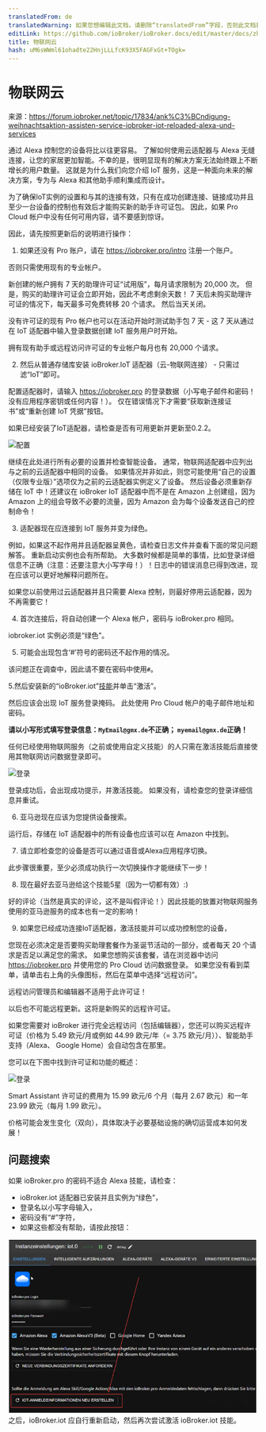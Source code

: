 ```yaml
---
translatedFrom: de
translatedWarning: 如果您想编辑此文档，请删除“translatedFrom”字段，否则此文档将再次自动翻译
editLink: https://github.com/ioBroker/ioBroker.docs/edit/master/docs/zh-cn/cloud/iot.md
title: 物联网云
hash: uM6sWWml61ohadte22HnjLLLfcK93X5FAGFxGt+TOgk=
---
```

# 物联网云
来源：https://forum.iobroker.net/topic/17834/ank%C3%BCndigung-weihnachtsaktion-assisten-service-iobroker-iot-reloaded-alexa-und-services

通过 Alexa 控制您的设备将比以往更容易。
了解如何使用云适配器与 Alexa 无缝连接，让您的家居更加智能。不幸的是，很明显现有的解决方案无法始终跟上不断增长的用户数量。
这就是为什么我们向您介绍 IoT 服务，这是一种面向未来的解决方案，专为与 Alexa 和其他助手顺利集成而设计。

为了确保IoT实例的设置和与其的连接有效，只有在成功创建连接、链接成功并且至少一台设备的控制也有效后才能购买新的助手许可证包。
因此，如果 Pro Cloud 帐户中没有任何可用内容，请不要感到惊讶。

因此，请先按照更新后的说明进行操作：

1. 如果还没有 Pro 账户，请在 https://iobroker.pro/intro 注册一个账户。

否则只需使用现有的专业帐户。

新创建的帐户拥有 7 天的助理许可证“试用版”，每月请求限制为 20,000 次。
但是，购买的助理许可证会立即开始，因此不考虑剩余天数！ 7 天后未购买助理许可证的情况下，每天最多可免费转移 20 个请求。
然后当天关闭。

没有许可证的现有 Pro 帐户也可以在活动开始时测试助手包 7 天 - 这 7 天从通过在 IoT 适配器中输入登录数据创建 IoT 服务用户时开始。

拥有现有助手或远程访问许可证的专业帐户每月也有 20,000 个请求。

2. 然后从普通存储库安装 ioBroker.IoT 适配器（云-物联网连接） - 只需过滤“IoT”即可。

配置适配器时，请输入 https://iobroker.pro 的登录数据（小写电子邮件和密码！没有应用程序密钥或任何内容！）。
仅在错误情况下才需要“获取新连接证书”或“重新创建 IoT 凭据”按钮。

如果已经安装了IoT适配器，请检查是否有可用更新并更新至0.2.2。

![配置](../../de/cloud/media/iot_settings.png)

继续在此处进行所有必要的设置并检查智能设备。
通常，物联网适配器中应列出与之前的云适配器中相同的设备。
如果情况并非如此，则您可能使用“自己的设置（仅限专业版）”选项仅为之前的云适配器实例定义了设备。
然后设备必须重新存储在 IoT 中！还建议在 ioBroker IoT 适配器中而不是在 Amazon 上创建组，因为 Amazon 上的组会导致不必要的流量，因为 Amazon 会为每个设备发送自己的控制命令！

3. 适配器现在应连接到 IoT 服务并变为绿色。

例如，如果这不起作用并且适配器呈黄色，请检查日志文件并查看下面的常见问题解答。
重新启动实例也会有所帮助。
大多数时候都是简单的事情，比如登录详细信息不正确（注意：还要注意大小写字母！）！日志中的错误消息已得到改进，现在应该可以更好地解释问题所在。

如果您以前使用过云适配器并且只需要 Alexa 控制，则最好停用云适配器，因为不再需要它！

4. 首次连接后，将自动创建一个 Alexa 帐户，密码与 ioBroker.pro 相同。

iobroker.iot 实例必须是“绿色”。

5. 可能会出现包含‘#’符号的密码还不起作用的情况。

该问题正在调查中，因此请不要在密码中使用`#`。

5.然后安装新的“ioBroker.iot”[技能](https://www.amazon.de/ioBroker-ioBroker-iot/dp/B07L66BFF9)并单击“激活”。

然后应该会出现 IoT 服务登录掩码。
此处使用 Pro Cloud 帐户的电子邮件地址和密码。

**请以小写形式填写登录信息：`MyEmail@gmx.de`不正确； `myemail@gmx.de`正确！**

任何已经使用物联网服务（之前或使用自定义技能）的人只需在激活技能后直接使用其物联网访问数据登录即可。

![登录](../../de/cloud/media/iot_login.png)

登录成功后，会出现成功提示，并激活技能。
如果没有，请检查您的登录详细信息并重试。

6. 亚马逊现在应该为您提供设备搜索。

运行后，存储在 IoT 适配器中的所有设备也应该可以在 Amazon 中找到。

7. 请立即检查您的设备是否可以通过语音或Alexa应用程序切换。

此步骤很重要，至少必须成功执行一次切换操作才能继续下一步！

8. 现在最好去亚马逊给这个技能5星（因为一切都有效）:)

好的评论（当然是真实的评论，这不是叫假评论！）因此技能的放置对物联网服务使用的亚马逊服务的成本也有一定的影响！

9. 如果您已经成功连接IoT适配器，激活技能并可以成功控制您的设备，

您现在必须决定是否要购买助理套餐作为圣诞节活动的一部分，或者每天 20 个请求是否足以满足您的需求。
如果您想购买该套餐，请在浏览器中访问 https://iobroker.pro 并使用您的 Pro Cloud 访问数据登录。
如果您没有看到菜单，请单击右上角的头像图标，然后在菜单中选择“远程访问”。

远程访问管理员和编辑器不适用于此许可证！

以后也不可能远程更新。这将是新购买的远程许可证。

如果您需要对 ioBroker 进行完全远程访问（包括编辑器），您还可以购买远程许可证（价格为 5.49 欧元/月或例如 44.99 欧元/年（= 3.75 欧元/月））、智能助手支持（Alexa、 Google Home）会自动包含在那里。

您可以在下图中找到许可证和功能的概述：

![登录](../../de/cloud/media/iot_compare.png)

Smart Assistant 许可证的费用为 15.99 欧元/6 个月（每月 2.67 欧元）和一年 23.99 欧元（每月 1.99 欧元）。

价格可能会发生变化（双向），具体取决于必要基础设施的确切运营成本如何发展！

## 问题搜索
如果 ioBroker.pro 的密码不适合 Alexa 技能，请检查：

- ioBroker.iot 适配器已安装并且实例为“绿色”，
- 登录名以小写字母输入，
- 密码没有“#”字符，
- 如果这些都没有帮助，请按此按钮：

![重新创造](../../de/cloud/media/iot_passwort.png) 之后，ioBroker.iot 应自行重新启动，然后再次尝试激活 ioBroker.iot 技能。